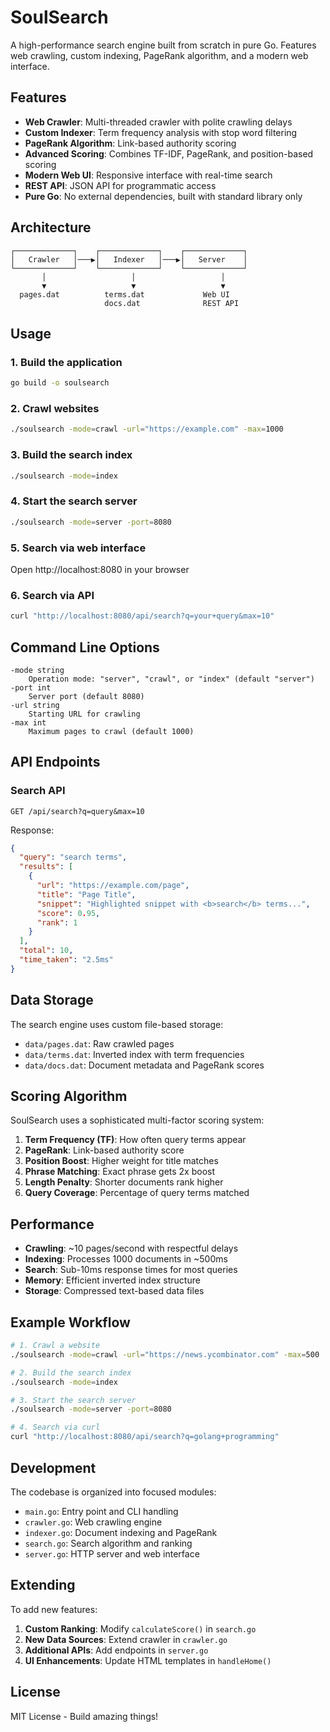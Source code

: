 # SoulSearch

A high-performance search engine built from scratch in pure Go. Features web crawling, custom indexing, PageRank algorithm, and a modern web interface.

## Features

- **Web Crawler**: Multi-threaded crawler with polite crawling delays
- **Custom Indexer**: Term frequency analysis with stop word filtering
- **PageRank Algorithm**: Link-based authority scoring
- **Advanced Scoring**: Combines TF-IDF, PageRank, and position-based scoring
- **Modern Web UI**: Responsive interface with real-time search
- **REST API**: JSON API for programmatic access
- **Pure Go**: No external dependencies, built with standard library only

## Architecture

```
┌─────────────┐    ┌─────────────┐    ┌─────────────┐
│   Crawler   │───▶│   Indexer   │───▶│   Server    │
└─────────────┘    └─────────────┘    └─────────────┘
       │                   │                   │
       ▼                   ▼                   ▼
  pages.dat          terms.dat             Web UI
                     docs.dat              REST API
```

## Usage

### 1. Build the application
```bash
go build -o soulsearch
```

### 2. Crawl websites
```bash
./soulsearch -mode=crawl -url="https://example.com" -max=1000
```

### 3. Build the search index
```bash
./soulsearch -mode=index
```

### 4. Start the search server
```bash
./soulsearch -mode=server -port=8080
```

### 5. Search via web interface
Open http://localhost:8080 in your browser

### 6. Search via API
```bash
curl "http://localhost:8080/api/search?q=your+query&max=10"
```

## Command Line Options

```
-mode string
    Operation mode: "server", "crawl", or "index" (default "server")
-port int
    Server port (default 8080)
-url string
    Starting URL for crawling
-max int
    Maximum pages to crawl (default 1000)
```

## API Endpoints

### Search API
```
GET /api/search?q=query&max=10
```

Response:
```json
{
  "query": "search terms",
  "results": [
    {
      "url": "https://example.com/page",
      "title": "Page Title",
      "snippet": "Highlighted snippet with <b>search</b> terms...",
      "score": 0.95,
      "rank": 1
    }
  ],
  "total": 10,
  "time_taken": "2.5ms"
}
```

## Data Storage

The search engine uses custom file-based storage:

- `data/pages.dat`: Raw crawled pages
- `data/terms.dat`: Inverted index with term frequencies
- `data/docs.dat`: Document metadata and PageRank scores

## Scoring Algorithm

SoulSearch uses a sophisticated multi-factor scoring system:

1. **Term Frequency (TF)**: How often query terms appear
2. **PageRank**: Link-based authority score
3. **Position Boost**: Higher weight for title matches
4. **Phrase Matching**: Exact phrase gets 2x boost
5. **Length Penalty**: Shorter documents rank higher
6. **Query Coverage**: Percentage of query terms matched

## Performance

- **Crawling**: ~10 pages/second with respectful delays
- **Indexing**: Processes 1000 documents in ~500ms
- **Search**: Sub-10ms response times for most queries
- **Memory**: Efficient inverted index structure
- **Storage**: Compressed text-based data files

## Example Workflow

```bash
# 1. Crawl a website
./soulsearch -mode=crawl -url="https://news.ycombinator.com" -max=500

# 2. Build the search index
./soulsearch -mode=index

# 3. Start the search server
./soulsearch -mode=server -port=8080

# 4. Search via curl
curl "http://localhost:8080/api/search?q=golang+programming"
```

## Development

The codebase is organized into focused modules:

- `main.go`: Entry point and CLI handling
- `crawler.go`: Web crawling engine
- `indexer.go`: Document indexing and PageRank
- `search.go`: Search algorithm and ranking
- `server.go`: HTTP server and web interface

## Extending

To add new features:

1. **Custom Ranking**: Modify `calculateScore()` in `search.go`
2. **New Data Sources**: Extend crawler in `crawler.go`
3. **Additional APIs**: Add endpoints in `server.go`
4. **UI Enhancements**: Update HTML templates in `handleHome()`

## License

MIT License - Build amazing things!
